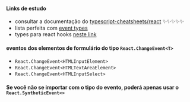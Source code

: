 #### Links de estudo
- consultar a documentação do [typescript-cheatsheets/react](https://react-typescript-cheatsheet.netlify.app/) ✨✨✨✨✨
- lista perfeita com [event types](https://react-typescript-cheatsheet.netlify.app/docs/basic/getting-started/forms_and_events/#list-of-event-types)
- types para react hooks [neste link](https://react-typescript-cheatsheet.netlify.app/docs/basic/getting-started/hooks)


#### eventos dos elementos de formulário do tipo `React.ChangeEvent<T>`
- `React.ChangeEvent<HTMLInputElement>`
- `React.ChangeEvent<HTMLTextAreaElement>`
- `React.ChangeEvent<HTMLInputSelect>`

#### Se você não se importar com o tipo do evento, poderá apenas usar o `React.SyntheticEvent<>`

####
